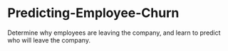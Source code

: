 # Predicting-Employee-Churn
Determine why employees are leaving the company, and learn to predict who will leave the company.
